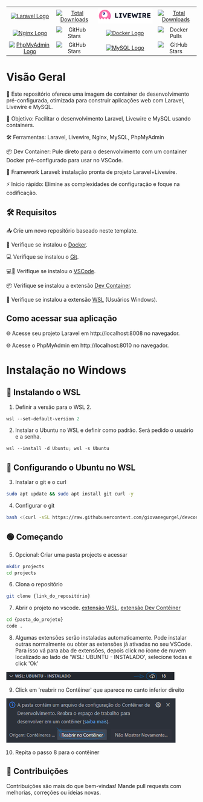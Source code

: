 
<table border="0" align="center">
    <tr>
        <td align="center"><a href="https://laravel.com/docs/10.x" target="_blank"><img src="https://raw.githubusercontent.com/laravel/art/master/logo-lockup/5%20SVG/2%20CMYK/1%20Full%20Color/laravel-logolockup-cmyk-red.svg" width="320" alt="Laravel Logo"></a></td>
        <td align="center"><a href="https://packagist.org/packages/laravel/framework"><img src="https://img.shields.io/packagist/dt/laravel/framework" alt="Total Downloads"></a></td>
        <td align="center"><a href="https://livewire.laravel.com/docs/quickstart" target="_blank"><img src="https://github.com/livewire/livewire/raw/main/art/readme_logo.png" width="270" alt="Livewire Logo"></a></td>
        <td align="center"><a href="https://packagist.org/packages/livewire/livewire"><img src="https://poser.pugx.org/livewire/livewire/d/total.svg" alt="Total Downloads">
    </a></td>
    </tr>
    <tr>
        <td align="center"><a href="https://www.nginx.com/" target="_blank"><img src="https://upload.wikimedia.org/wikipedia/commons/c/c5/Nginx_logo.svg" width="240" alt="Nginx Logo"></a></td>
        <td align="center"><img src="https://img.shields.io/github/stars/nginx" alt="GitHub Stars"></td>
        <td align="center"><a href="https://hub.docker.com/r/giovanegurgel/laravel_server" target="_blank"><img  src="https://geeksterminal.com/wp-content/uploads/2019/11/docker-logo-310x162.png" width="320" alt="Docker Logo"></a></td>
        <td align="center"><img src="https://img.shields.io/docker/pulls/giovanegurgel/laravel_server" alt="Docker Pulls"></td>
    </tr>
    <tr>
        <td align="center"><a href="https://www.phpmyadmin.net/" target="_blank"><img  src="https://www.phpmyadmin.net/static/images/logo.png?067b638aa2a2" width="160" alt="PhpMyAdmin Logo"></a></td>
        <td align="center"><img src="https://img.shields.io/github/stars/phpmyadmin" alt="GitHub Stars"></td>
        <td align="center"><a href="https://www.mysql.com/" target="_blank"><img  src="https://vetores.org/d/mysql.svg" width="130" alt="MySQL Logo"></a></td>
        <td align="center"><img src="https://img.shields.io/github/stars/mysql" alt="GitHub Stars"></a></td>
    </tr>
</table>

# Visão Geral
🌟 Este repositório oferece uma imagem de container de desenvolvimento pré-configurada, otimizada para construir aplicações web com Laravel, Livewire e MySQL.

🚀 Objetivo: Facilitar o desenvolvimento Laravel, Livewire e MySQL usando containers.

🛠️ Ferramentas: Laravel, Livewire, Nginx, MySQL, PhpMyAdmin

📦 Dev Container: Pule direto para o desenvolvimento com um container Docker pré-configurado para usar no VSCode.

🚀 Framework Laravel: instalação pronta de projeto Laravel+Livewire.

⚡ Início rápido: Elimine as complexidades de configuração e foque na codificação.

## 🛠️ Requisitos

📥 Crie um novo repositório baseado neste template.

🐳 Verifique se instalou o [Docker](https://docs.docker.com/get-docker/).

💻 Verifique se instalou o [Git](https://git-scm.com/downloads).

💻📝 Verifique se instalou o [VSCode](https://git-scm.com/downloads).

📦 Verifique se instalou a extensão [Dev Container](https://marketplace.visualstudio.com/items?itemName=ms-vscode-remote.remote-containers).

🐧 Verifique se instalou a extensão [WSL](https://marketplace.visualstudio.com/items?itemName=ms-vscode-remote.remote-wsl) (Usuários Windows).

## Como acessar sua aplicação

🌐 Acesse seu projeto Laravel em http://localhost:8008 no navegador.

🌐 Acesse o PhpMyAdmin em http://localhost:8010 no navegador.

# Instalação no Windows

## 🐧 Instalando o WSL

1. Definir a versão para o WSL 2.

```powershell
wsl --set-default-version 2
```

2. Instalar o Ubuntu no WSL e definir como padrão. Será pedido o usuário e a senha.

```powershell
wsl --install -d Ubuntu; wsl -s Ubuntu
```

## 🐧 Configurando o Ubuntu no WSL

3. Instalar o git e o curl

```bash
sudo apt update && sudo apt install git curl -y
```

4. Configurar o git

```bash
bash <(curl -sSL https://raw.githubusercontent.com/giovanegurgel/devcont_laravel/main/configGit.sh)
```
## 🟢 Começando

5. Opcional: Criar uma pasta projects e acessar

```bash
mkdir projects
cd projects
```

6. Clona o repositório

```bash
git clone {link_do_repositório}
```

7. Abrir o projeto no vscode. [extensão WSL](https://marketplace.visualstudio.com/items?itemName=ms-vscode-remote.remote-wsl), [extensão Dev Contêiner](https://marketplace.visualstudio.com/items?itemName=ms-vscode-remote.remote-containers)

```bash
cd {pasta_do_projeto}
code .
```

8. Algumas extensões serão instaladas automaticamente. Pode instalar outras normalmente ou obter as extensões já ativadas no seu VSCode. Para isso vá para aba de extensões, depois click no ícone de nuvem localizado ao lado de 'WSL: UBUNTU - INSTALADO', selecione todas e click 'Ok'

![Imagem mostrando o ícone de nuvem](/img/nuvem.png)

9. Click em 'reabrir no Contêiner' que aparece no canto inferior direito

![Imagem da janela de reabrir Contêiner](/img/reabrir_container.png)

10. Repita o passo 8 para o contêiner

## 🤝 Contribuições
Contribuições são mais do que bem-vindas! Mande pull requests com melhorias, correções ou ideias novas.
